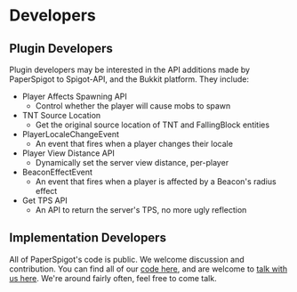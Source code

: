 Developers
==========
## Plugin Developers
Plugin developers may be interested in the API additions made by PaperSpigot to Spigot-API, and the Bukkit platform. They include:

- Player Affects Spawning API
    - Control whether the player will cause mobs to spawn
- TNT Source Location
    - Get the original source location of TNT and FallingBlock entities
- PlayerLocaleChangeEvent
    - An event that fires when a player changes their locale
- Player View Distance API
    - Dynamically set the server view distance, per-player
- BeaconEffectEvent
    - An event that fires when a player is affected by a Beacon's radius effect
- Get TPS API
    - An API to return the server's TPS, no more ugly reflection


## Implementation Developers
All of PaperSpigot's code is public. We welcome discussion and contribution.
You can find all of our [code here](https://hub.spigotmc.org/stash/projects/PAPER/), and are welcome to [talk with us here](http://irc.spi.gt/iris/?channels=PaperSpigot). We're around fairly often, feel free to come talk.
